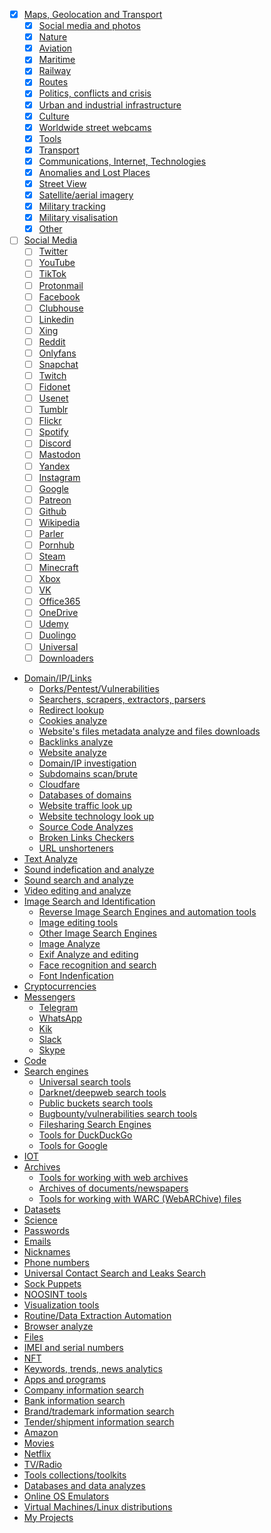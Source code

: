 - [x] [Maps, Geolocation and Transport](#maps-geolocation-and-transport)
  - [x] [Social media and photos](#social-media-and-photos)
  - [x] [Nature](#nature)
  - [x] [Aviation](#aviation)
  - [x] [Maritime](#maritime)
  - [x] [Railway](#railway)
  - [x] [Routes](#routes)
  - [x] [Politics, conflicts and crisis](#politics-conflicts-and-crisis)
  - [x] [Urban and industrial infrastructure](#urban-and-industrial-infrastructure)
  - [x] [Culture](#culture)
  - [x] [Worldwide street webcams](#worldwide-street-webcams)
  - [x] [Tools](#tools)
  - [x] [Transport](#transport)
  - [x] [Communications, Internet, Technologies](#communications-internet-technologies)
  - [x] [Anomalies and Lost Places](#anomalies-and-lost-places)
  - [x] [Street View](#street-view)
  - [x] [Satellite/aerial imagery](#satelliteaerial-imagery)
  - [x] [Military tracking](#military-tracking)
  - [x] [Military visalisation](#military-visalisation)
  - [x] [Other](#other)
- [ ] [Social Media](#social-media)
  - [ ] [Twitter](#twitter)
  - [ ] [YouTube](#youtube)
  - [ ] [TikTok](#tiktok)
  - [ ] [Protonmail](#protonmail)
  - [ ] [Facebook](#facebook)
  - [ ] [Clubhouse](#clubhouse)
  - [ ] [Linkedin](#linkedin)
  - [ ] [Xing](#xing)
  - [ ] [Reddit](#reddit)
  - [ ] [Onlyfans](#onlyfans)
  - [ ] [Snapchat](#snapchat)
  - [ ] [Twitch](#twitch)
  - [ ] [Fidonet](#fidonet)
  - [ ] [Usenet](#usenet)
  - [ ] [Tumblr](#tumblr)
  - [ ] [Flickr](#flickr)
  - [ ] [Spotify](#spotify)
  - [ ] [Discord](#discord)
  - [ ] [Mastodon](#mastodon)
  - [ ] [Yandex](#yandex)
  - [ ] [Instagram](#instagram)
  - [ ] [Google](#google)
  - [ ] [Patreon](#patreon)
  - [ ] [Github](#github)
  - [ ] [Wikipedia](#wikipedia)
  - [ ] [Parler](#parler)
  - [ ] [Pornhub](#pornhub)
  - [ ] [Steam](#steam)
  - [ ] [Minecraft](#minecraft)
  - [ ] [Xbox](#xbox)
  - [ ] [VK](#vk)
  - [ ] [Office365](#office365)
  - [ ] [OneDrive](#onedrive)
  - [ ] [Udemy](#udemy)
  - [ ] [Duolingo](#duolingo)
  - [ ] [Universal](#universal)
  - [ ] [Downloaders](#downloaders)
- [Domain/IP/Links](#domainiplinks)
  - [Dorks/Pentest/Vulnerabilities](#dorkspentestvulnerabilities)
  - [Searchers, scrapers, extractors, parsers](#searchers-scrapers-extractors-parsers)
  - [Redirect lookup](#redirect-lookup)
  - [Cookies analyze](#cookies-analyze)
  - [Website's files metadata analyze and files downloads](#websites-files-metadata-analyze-and-files-downloads)
  - [Backlinks analyze](#backlinks-analyze)
  - [Website analyze](#website-analyze)
  - [Domain/IP investigation](#domainip-investigation)
  - [Subdomains scan/brute](#subdomains-scanbrute)
  - [Cloudfare](#cloudfare)
  - [Databases of domains](#databases-of-domains)
  - [Website traffic look up](#website-traffic-look-up)
  - [Website technology look up](#website-technology-look-up)
  - [Source Code Analyzes](#source-code-analyzes)
  - [Broken Links Checkers](#broken-links-checkers)
  - [URL unshorteners](#url-unshorteners)
- [Text Analyze](#text-analyze)
- [Sound indefication and analyze](#sound-indefication-and-analyze)
- [Sound search and analyze](#sound-search-and-analyze)
- [Video editing and analyze](#video-editing-and-analyze)
- [Image Search and Identification](#image-search-and-identification)
  - [Reverse Image Search Engines and automation tools](#reverse-image-search-engines-and-automation-tools)
  - [Image editing tools](#image-editing-tools)
  - [Other Image Search Engines](#other-image-search-engines)
  - [Image Analyze](#image-analyze)
  - [Exif Analyze and editing](#exif-analyze-and-editing)
  - [Face recognition and search](#face-recognition-and-search)
  - [Font Indenfication](#font-indenfication)
- [Cryptocurrencies](#cryptocurrencies)
- [Messengers](#messengers)
  - [Telegram](#telegram)
  - [WhatsApp](#whatsapp)
  - [Kik](#kik)
  - [Slack](#slack)
  - [Skype](#skype)
- [Code](#code)
- [Search engines](#search-engines)
  - [Universal search tools](#universal-search-tools)
  - [Darknet/deepweb search tools](#darknetdeepweb-search-tools)
  - [Public buckets search tools](#public-buckets-search-tools)
  - [Bugbounty/vulnerabilities search tools](#bugbountyvulnerabilities-search-tools)
  - [Filesharing Search Engines](#filesharing-search-engines)
  - [Tools for DuckDuckGo](#tools-for-duckduckgo)
  - [Tools for Google](#tools-for-google)
- [IOT](#iot)
- [Archives](#archives)
  - [Tools for working with web archives](#tools-for-working-with-web-archives)
  - [Archives of documents/newspapers](#archives-of-documentsnewspapers)
  - [Tools for working with WARC (WebARChive) files](#warc)
- [Datasets](#datasets)
- [Science](#science)
- [Passwords](#passwords)
- [Emails](#emails)
- [Nicknames](#nicknames)
- [Phone numbers](#phone-numbers)
- [Universal Contact Search and Leaks Search](#universal-contact-search-and-leaks-search)
- [Sock Puppets](#sock-puppets)
- [NOOSINT tools](#noosint-tools)
- [Visualization tools](#visualization-tools)
- [Routine/Data Extraction Automation](#routinedata-extraction-automation)
- [Browser analyze](#browser-analyze)
- [Files](#files)
- [IMEI and serial numbers](#imei-and-serial-numbers)
- [NFT](#nft)
- [Keywords, trends, news analytics](#keywords-trends-news-analytics)
- [Apps and programs](#apps-and-programs)
- [Company information search](#company-information-search)
- [Bank information search](#bank-information-search)
- [Brand/trademark information search](#brandtrademark-information-search)
- [Tender/shipment information search](#tendershipment-information-search)
- [Amazon](#amazon)
- [Movies](#movies)
- [Netflix](#netflix)
- [TV/Radio](#tvradio)
- [Tools collections/toolkits](#tools-collectionstoolkits)
- [Databases and data analyzes](#databases-and-data-analyzes)
- [Online OS Emulators](#online-os-emulators)
- [Virtual Machines/Linux distributions](#virtual-machineslinux-distributions)
- [My Projects](#my-projects)
